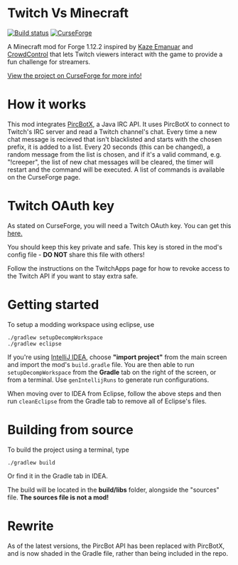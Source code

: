 # Twitch Vs Minecraft
[![Build status](https://ci.appveyor.com/api/projects/status/9b887bfebvnuvixy?svg=true)](https://ci.appveyor.com/project/iCrazyBlaze/twitchvsminecraft)
[![CurseForge](http://cf.way2muchnoise.eu/full_twitch-vs-minecraft_downloads.svg)](https://www.curseforge.com/minecraft/mc-mods/twitch-vs-minecraft)

A Minecraft mod for Forge 1.12.2 inspired by [Kaze Emanuar](https://www.youtube.com/channel/UCuvSqzfO_LV_QzHdmEj84SQ) and [CrowdControl](https://crowdcontrol.live) that lets Twitch viewers interact with the game to provide a fun challenge for streamers.

[View the project on CurseForge for more info!](https://www.curseforge.com/minecraft/mc-mods/twitch-vs-minecraft)

# How it works
This mod integrates [PircBotX](https://github.com/pircbotx/pircbotx), a Java IRC API. It uses PircBotX to connect to Twitch's IRC server and read a Twitch channel's chat. Every time a new chat message is recieved that isn't blacklisted and starts with the chosen prefix, it is added to a list. Every 20 seconds (this can be changed), a random message from the list is chosen, and if it's a valid command, e.g. "!creeper", the list of new chat messages will be cleared, the timer will restart and the command will be executed. A list of commands is available on the CurseForge page.

# Twitch OAuth key
As stated on CurseForge, you will need a Twitch OAuth key. You can get this [here.](https://twitchapps.com/tmi)

You should keep this key private and safe. This key is stored in the mod's config file - **DO NOT** share this file with others!

Follow the instructions on the TwitchApps page for how to revoke access to the Twitch API if you want to stay extra safe.

# Getting started
To setup a modding workspace using eclipse, use
```
./gradlew setupDecompWorkspace
./gradlew eclipse
```

If you're using [IntelliJ IDEA](https://www.jetbrains.com/idea/), choose **"import project"** from the main screen and import the mod's `build.gradle` file. You are then able to run `setupDecompWorkspace` from the **Gradle** tab on the right of the screen, or from a terminal. Use `genIntellijRuns` to generate run configurations.

When moving over to IDEA from Eclipse, follow the above steps and then run `cleanEclipse` from the Gradle tab to remove all of Eclipse's files.

# Building from source
To build the project using a terminal, type
```
./gradlew build
```
Or find it in the Gradle tab in IDEA.

The build will be located in the **build/libs** folder, alongside the "sources" file. **The sources file is not a mod!**

# Rewrite
As of the latest versions, the PircBot API has been replaced with PircBotX, and is now shaded in the Gradle file, rather than being included in the repo.